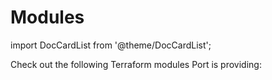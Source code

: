 # Modules

import DocCardList from '@theme/DocCardList';

Check out the following Terraform modules Port is providing:

<DocCardList />
